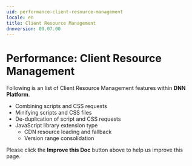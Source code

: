 ```yaml
---
uid: performance-client-resource-management
locale: en
title: Client Resource Management
dnnversion: 09.07.00
---
```


# Performance: Client Resource Management

Following is an list of Client Resource Management features within **DNN Platform**.

* Combining scripts and CSS requests
* Minifying scripts and CSS files
* De-duplication of script and CSS requests
* JavaScript library extension type
  * CDN resource loading and fallback
  * Version range consolidation

Please click the **Improve this Doc** button above to help us improve this page.
